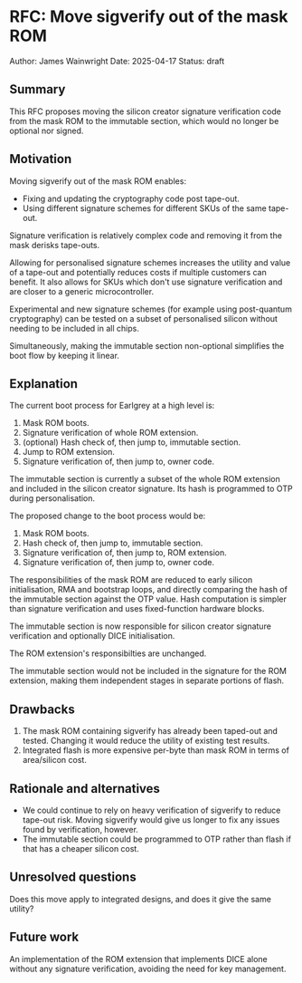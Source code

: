 # RFC: Move sigverify out of the mask ROM

Author: James Wainwright
Date: 2025-04-17
Status: draft

## Summary

This RFC proposes moving the silicon creator signature verification code from the mask ROM to the immutable section, which would no longer be optional nor signed.

## Motivation

Moving sigverify out of the mask ROM enables:

* Fixing and updating the cryptography code post tape-out.
* Using different signature schemes for different SKUs of the same tape-out.

Signature verification is relatively complex code and removing it from the mask derisks tape-outs.

Allowing for personalised signature schemes increases the utility and value of a tape-out and potentially reduces costs if multiple customers can benefit. It also allows for SKUs which don't use signature verification and are closer to a generic microcontroller.

Experimental and new signature schemes (for example using post-quantum cryptography) can be tested on a subset of personalised silicon without needing to be included in all chips.

Simultaneously, making the immutable section non-optional simplifies the boot flow by keeping it linear.

## Explanation

The current boot process for Earlgrey at a high level is:

1. Mask ROM boots.
2. Signature verification of whole ROM extension.
3. (optional) Hash check of, then jump to, immutable section.
4. Jump to ROM extension.
5. Signature verification of, then jump to, owner code.

The immutable section is currently a subset of the whole ROM extension and included in the silicon creator signature. Its hash is programmed to OTP during personalisation.

The proposed change to the boot process would be:

1. Mask ROM boots.
2. Hash check of, then jump to, immutable section.
3. Signature verification of, then jump to, ROM extension.
4. Signature verification of, then jump to, owner code.

The responsibilities of the mask ROM are reduced to early silicon initialisation, RMA and bootstrap loops, and directly comparing the hash of the immutable section against the OTP value. Hash computation is simpler than signature verification and uses fixed-function hardware blocks.

The immutable section is now responsible for silicon creator signature verification and optionally DICE initialisation.

The ROM extension's responsibilties are unchanged.

The immutable section would not be included in the signature for the ROM extension, making them independent stages in separate portions of flash.

## Drawbacks

1. The mask ROM containing sigverify has already been taped-out and tested. Changing it would reduce the utility of existing test results.
2. Integrated flash is more expensive per-byte than mask ROM in terms of area/silicon cost.

## Rationale and alternatives

* We could continue to rely on heavy verification of sigverify to reduce tape-out risk. Moving sigverify would give us longer to fix any issues found by verification, however.
* The immutable section could be programmed to OTP rather than flash if that has a cheaper silicon cost.

## Unresolved questions

Does this move apply to integrated designs, and does it give the same utility?

## Future work

An implementation of the ROM extension that implements DICE alone without any signature verification, avoiding the need for key management.
